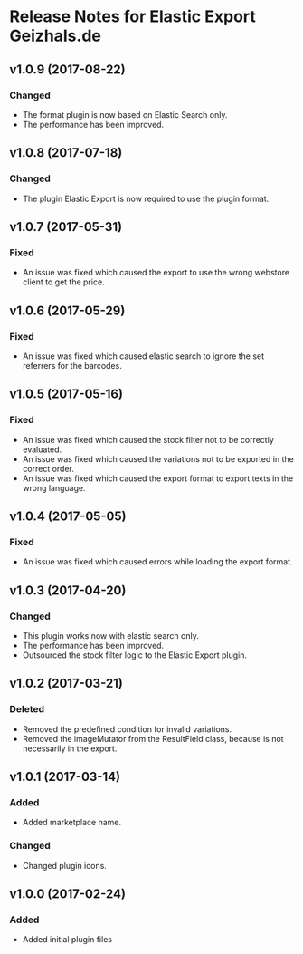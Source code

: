 # Release Notes for Elastic Export Geizhals.de

## v1.0.9 (2017-08-22)

### Changed 
- The format plugin is now based on Elastic Search only.
- The performance has been improved.

## v1.0.8 (2017-07-18)

### Changed
- The plugin Elastic Export is now required to use the plugin format.

## v1.0.7 (2017-05-31)

### Fixed
- An issue was fixed which caused the export to use the wrong webstore client to get the price.

## v1.0.6 (2017-05-29)

### Fixed
- An issue was fixed which caused elastic search to ignore the set referrers for the barcodes.

## v1.0.5 (2017-05-16)

### Fixed
- An issue was fixed which caused the stock filter not to be correctly evaluated.
- An issue was fixed which caused the variations not to be exported in the correct order.
- An issue was fixed which caused the export format to export texts in the wrong language.

## v1.0.4 (2017-05-05)

### Fixed
- An issue was fixed which caused errors while loading the export format.

## v1.0.3 (2017-04-20)

### Changed
- This plugin works now with elastic search only.
- The performance has been improved.
- Outsourced the stock filter logic to the Elastic Export plugin.

## v1.0.2 (2017-03-21)

### Deleted
- Removed the predefined condition for invalid variations.
- Removed the imageMutator from the ResultField class, because is not necessarily in the export.

## v1.0.1 (2017-03-14)

### Added
- Added marketplace name.

### Changed
- Changed plugin icons.

## v1.0.0 (2017-02-24)
 
### Added
- Added initial plugin files

